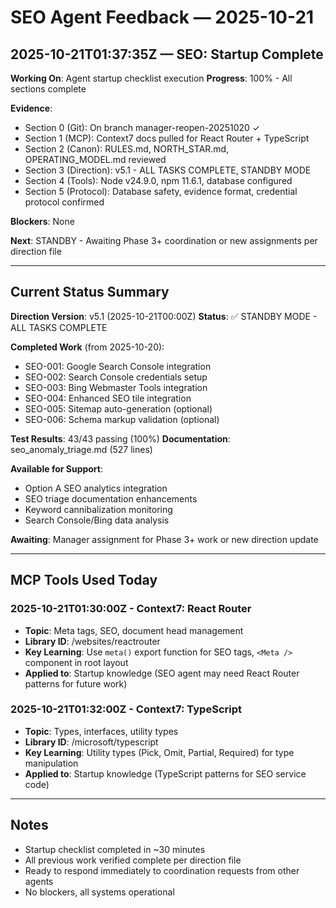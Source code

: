 # SEO Agent Feedback — 2025-10-21

## 2025-10-21T01:37:35Z — SEO: Startup Complete

**Working On**: Agent startup checklist execution
**Progress**: 100% - All sections complete

**Evidence**:
- Section 0 (Git): On branch manager-reopen-20251020 ✓
- Section 1 (MCP): Context7 docs pulled for React Router + TypeScript
- Section 2 (Canon): RULES.md, NORTH_STAR.md, OPERATING_MODEL.md reviewed
- Section 3 (Direction): v5.1 - ALL TASKS COMPLETE, STANDBY MODE
- Section 4 (Tools): Node v24.9.0, npm 11.6.1, database configured
- Section 5 (Protocol): Database safety, evidence format, credential protocol confirmed

**Blockers**: None

**Next**: STANDBY - Awaiting Phase 3+ coordination or new assignments per direction file

---

## Current Status Summary

**Direction Version**: v5.1 (2025-10-21T00:00Z)
**Status**: ✅ STANDBY MODE - ALL TASKS COMPLETE

**Completed Work** (from 2025-10-20):
- SEO-001: Google Search Console integration
- SEO-002: Search Console credentials setup
- SEO-003: Bing Webmaster Tools integration
- SEO-004: Enhanced SEO tile integration
- SEO-005: Sitemap auto-generation (optional)
- SEO-006: Schema markup validation (optional)

**Test Results**: 43/43 passing (100%)
**Documentation**: seo_anomaly_triage.md (527 lines)

**Available for Support**:
- Option A SEO analytics integration
- SEO triage documentation enhancements
- Keyword cannibalization monitoring
- Search Console/Bing data analysis

**Awaiting**: Manager assignment for Phase 3+ work or new direction update

---

## MCP Tools Used Today

### 2025-10-21T01:30:00Z - Context7: React Router
- **Topic**: Meta tags, SEO, document head management
- **Library ID**: /websites/reactrouter
- **Key Learning**: Use `meta()` export function for SEO tags, `<Meta />` component in root layout
- **Applied to**: Startup knowledge (SEO agent may need React Router patterns for future work)

### 2025-10-21T01:32:00Z - Context7: TypeScript
- **Topic**: Types, interfaces, utility types
- **Library ID**: /microsoft/typescript
- **Key Learning**: Utility types (Pick, Omit, Partial, Required) for type manipulation
- **Applied to**: Startup knowledge (TypeScript patterns for SEO service code)

---

## Notes

- Startup checklist completed in ~30 minutes
- All previous work verified complete per direction file
- Ready to respond immediately to coordination requests from other agents
- No blockers, all systems operational

